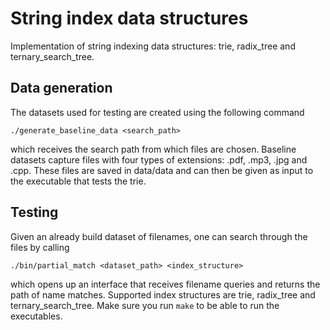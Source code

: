 # String index data structures

Implementation of string indexing data structures: trie, radix\_tree and ternary\_search\_tree.

## Data generation

The datasets used for testing are created using the following command

```
./generate_baseline_data <search_path>
```

which receives the search path from which files are chosen. Baseline datasets capture files with four types of extensions: .pdf, .mp3, .jpg and .cpp. These files are saved in data/data and can then be given as input to the executable that tests the trie.

## Testing

Given an already build dataset of filenames, one can search through the files by calling

```
./bin/partial_match <dataset_path> <index_structure>
```

which opens up an interface that receives filename queries and returns the path of name matches. Supported index structures are trie, radix\_tree and ternary\_search\_tree. Make sure you run `make` to be able to run the executables.
